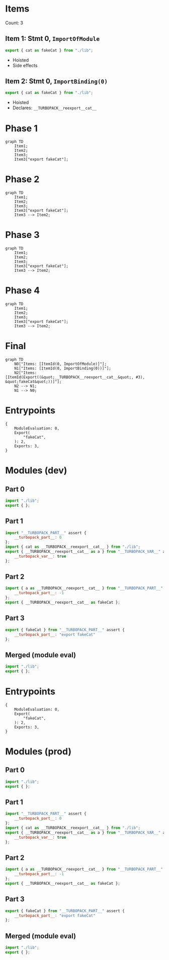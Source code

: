 # Items

Count: 3

## Item 1: Stmt 0, `ImportOfModule`

```js
export { cat as fakeCat } from "./lib";

```

- Hoisted
- Side effects

## Item 2: Stmt 0, `ImportBinding(0)`

```js
export { cat as fakeCat } from "./lib";

```

- Hoisted
- Declares: `__TURBOPACK__reexport__cat__`

# Phase 1
```mermaid
graph TD
    Item1;
    Item2;
    Item3;
    Item3["export fakeCat"];
```
# Phase 2
```mermaid
graph TD
    Item1;
    Item2;
    Item3;
    Item3["export fakeCat"];
    Item3 --> Item2;
```
# Phase 3
```mermaid
graph TD
    Item1;
    Item2;
    Item3;
    Item3["export fakeCat"];
    Item3 --> Item2;
```
# Phase 4
```mermaid
graph TD
    Item1;
    Item2;
    Item3;
    Item3["export fakeCat"];
    Item3 --> Item2;
```
# Final
```mermaid
graph TD
    N0["Items: [ItemId(0, ImportOfModule)]"];
    N1["Items: [ItemId(0, ImportBinding(0))]"];
    N2["Items: [ItemId(Export((&quot;__TURBOPACK__reexport__cat__&quot;, #3), &quot;fakeCat&quot;))]"];
    N2 --> N1;
    N1 --> N0;
```
# Entrypoints

```
{
    ModuleEvaluation: 0,
    Export(
        "fakeCat",
    ): 2,
    Exports: 3,
}
```


# Modules (dev)
## Part 0
```js
import "./lib";
export { };

```
## Part 1
```js
import "__TURBOPACK_PART__" assert {
    __turbopack_part__: 0
};
import { cat as __TURBOPACK__reexport__cat__ } from "./lib";
export { __TURBOPACK__reexport__cat__ as a } from "__TURBOPACK_VAR__" assert {
    __turbopack_var__: true
};

```
## Part 2
```js
import { a as __TURBOPACK__reexport__cat__ } from "__TURBOPACK_PART__" assert {
    __turbopack_part__: -1
};
export { __TURBOPACK__reexport__cat__ as fakeCat };

```
## Part 3
```js
export { fakeCat } from "__TURBOPACK_PART__" assert {
    __turbopack_part__: "export fakeCat"
};

```
## Merged (module eval)
```js
import "./lib";
export { };

```
# Entrypoints

```
{
    ModuleEvaluation: 0,
    Export(
        "fakeCat",
    ): 2,
    Exports: 3,
}
```


# Modules (prod)
## Part 0
```js
import "./lib";
export { };

```
## Part 1
```js
import "__TURBOPACK_PART__" assert {
    __turbopack_part__: 0
};
import { cat as __TURBOPACK__reexport__cat__ } from "./lib";
export { __TURBOPACK__reexport__cat__ as a } from "__TURBOPACK_VAR__" assert {
    __turbopack_var__: true
};

```
## Part 2
```js
import { a as __TURBOPACK__reexport__cat__ } from "__TURBOPACK_PART__" assert {
    __turbopack_part__: -1
};
export { __TURBOPACK__reexport__cat__ as fakeCat };

```
## Part 3
```js
export { fakeCat } from "__TURBOPACK_PART__" assert {
    __turbopack_part__: "export fakeCat"
};

```
## Merged (module eval)
```js
import "./lib";
export { };

```
